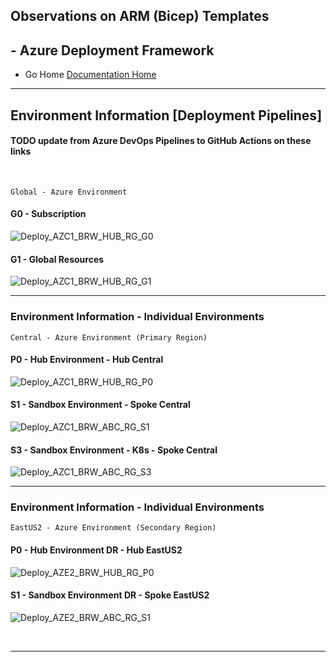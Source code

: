 ## Observations on ARM (Bicep) Templates 

## - Azure Deployment Framework ## 
- Go Home [Documentation Home](./index.md)
***

## Environment Information [Deployment Pipelines]
#### TODO update from Azure DevOps Pipelines to GitHub Actions on these links
<br/>

    Global - Azure Environment
#### G0 - Subscription 

![Deploy_AZC1_BRW_HUB_RG_G0](https://github.com/brwilkinson/AzureDeploymentFramework/workflows/Deploy_AZC1_BRW_HUB_RG_G0/badge.svg?branch=dev)

#### G1 - Global Resources

![Deploy_AZC1_BRW_HUB_RG_G1](https://github.com/brwilkinson/AzureDeploymentFramework/workflows/Deploy_AZC1_BRW_HUB_RG_G1/badge.svg?branch=dev)

---

### Environment Information - Individual Environments

    Central - Azure Environment (Primary Region)

#### P0 - Hub Environment - Hub Central

![Deploy_AZC1_BRW_HUB_RG_P0](https://github.com/brwilkinson/AzureDeploymentFramework/workflows/Deploy_AZC1_BRW_HUB_RG_P0/badge.svg?branch=dev)

#### S1 - Sandbox Environment - Spoke Central 

![Deploy_AZC1_BRW_ABC_RG_S1](https://github.com/brwilkinson/AzureDeploymentFramework/workflows/Deploy_AZC1_BRW_ABC_RG_S1/badge.svg?branch=main)

#### S3 - Sandbox Environment - K8s - Spoke Central 

![Deploy_AZC1_BRW_ABC_RG_S3](https://github.com/brwilkinson/AzureDeploymentFramework/workflows/Deploy_AZC1_BRW_ABC_RG_S3/badge.svg?branch=main)

---

### Environment Information - Individual Environments

    EastUS2 - Azure Environment (Secondary Region)

#### P0 - Hub Environment DR - Hub EastUS2

![Deploy_AZE2_BRW_HUB_RG_P0](https://github.com/brwilkinson/AzureDeploymentFramework/workflows/Deploy_AZE2_BRW_HUB_RG_P0/badge.svg?branch=dev)

#### S1 - Sandbox Environment DR - Spoke EastUS2

![Deploy_AZE2_BRW_ABC_RG_S1](https://github.com/brwilkinson/AzureDeploymentFramework/workflows/Deploy_AZE2_BRW_ABC_RG_S1/badge.svg?branch=main)

<br/>

---
